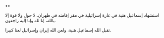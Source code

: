 ••

استشهاد إسماعيل هنية في غارة إسرائيلية في مقر إقامته في طهران.
لا حول ولا قوة إلا بالله، إنا لله وإنا إليه راجعون.

تقبل الله إسماعيل هنية، ولعن الله إيران وإسرائيل لعنا كبيرا.
